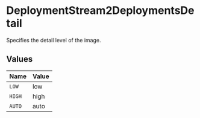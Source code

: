 # DeploymentStream2DeploymentsDetail

Specifies the detail level of the image.


## Values

| Name   | Value  |
| ------ | ------ |
| `LOW`  | low    |
| `HIGH` | high   |
| `AUTO` | auto   |